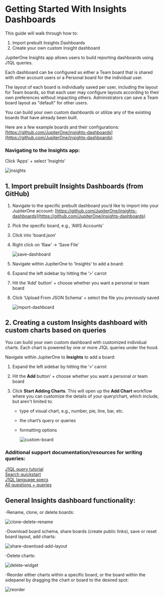 # Getting Started With Insights Dashboards

This guide will walk through how to:

1. Import prebuilt Insights Dashboards
1. Create your own custom Insight dashboard

JupiterOne Insights app allows users to build reporting dashboards using J1QL
queries.

Each dashboard can be configured as either a Team board that is shared with
other account users or a Personal board for the individual user. 

The layout of each board is individually saved per user, including the layout
for Team boards, so that each user may configure layouts according to their own
preferences without impacting others. Administrators can save a Team board
layout as "default" for other users.

You can build your own custom dashboards or utilize any of the existing boards
that have already been built.

Here are a few example boards and their configurations:
[https://github.com/JupiterOne/insights-dashboards](https://github.com/JupiterOne/insights-dashboards)

### Navigating to the Insights app:

Click ‘Apps’ + select ’Insights’

![insights](../assets/insights.png)

## 1. Import prebuilt Insights Dashboards (from GitHub)

1. Navigate to the specific prebuilt dashboard you’d like to import into your
   JupiterOne account:
   [https://github.com/JupiterOne/insights-dashboards](https://github.com/JupiterOne/insights-dashboards)
1. Pick the specific board, e.g., ‘AWS Accounts’
1. Click into ‘board.json’
1. Right click on ‘Raw’ -> ‘Save File’

   ![save-dashboard](../assets/save-dashboard.gif)
1. Navigate within JupiterOne to ‘Insights’ to add a board:
1. Expand the left sidebar by hitting the ‘>’ carrot 
1. Hit the ‘Add’ button’ + choose whether you want a personal or team board
1. Click ‘Upload From JSON Schema’ + select the file you previously saved

   ![import-dashboard](../assets/import-dashboard.gif)

## 2. Creating a custom Insights dashboard with custom charts based on queries

You can build your own custom dashboard with customized individual charts. Each
chart is powered by one or more J1QL queries under the hood.

Navigate within JupiterOne to **Insights** to add a board:

1. Expand the left sidebar by hitting the ‘>’ carrot 

1. Hit the **Add** button’ + choose whether you want a personal or team board

1. Click **Start Adding Charts**. This will open up the **Add Chart** workflow where
   you can customize the details of your query/chart, which include, but aren't
   limited to:
   
   - type of visual chart, e.g., number, pie, line, bar, etc.
   - the chart’s query or queries
   - formatting options 
   
     ![custom-board](../assets/custom-board.gif)

### Additional support documentation/resources for writing queries:

[J1QL query tutorial](https://support.jupiterone.io/hc/en-us/articles/360022720434-4-9-J1QL-Query-Tutorial)\
[Search quickstart](https://support.jupiterone.io/hc/en-us/articles/360022705414-2-9-Search-Quickstart)\
[J1QL language specs](https://support.jupiterone.io/hc/en-us/articles/360022722014-J1QL-Language-Specs)\
[All questions + queries](https://ask.us.jupiterone.io/filter?tagFilter=all)

## General Insights dashboard functionality: 

-Rename, clone, or delete boards:

  ![clone-delete-rename](../assets/clone-delete-rename.png)

-Download board schema, share boards (create public links), save or reset board
layout, add charts:

  ![share-download-add-layout](../assets/share-download-add-layout.png)

-Delete charts:

  ![delete-widget](../assets/delete-widget.png)

-Reorder either charts within a specific board, or the board within the
sidepanel by dragging the chart or board to the desired spot:

  ![reorder](../assets/reorder.gif)

